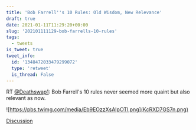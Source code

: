 ```yaml
---
title: 'Bob Farrell''s 10 Rules: Old Wisdom, New Relevance'
draft: true
date: 2021-01-11T11:29:20+00:00
slug: '202101111129-bob-farrells-10-rules'
tags:
  - tweets
is_tweet: true
tweet_info:
  id: '1348472033479299072'
  type: 'retweet'
  is_thread: False
---
```




RT [@Deathswap1](https://x.com/Deathswap1): Bob Farrell's 10 rules never seemed more quaint but also relevant as now. 

![https://pbs.twimg.com/media/Eb9EOzzXsAIpOTl.png](KcRXD7GS7n.png)

[Discussion](https://x.com/sytelus/status/1348472033479299072)
